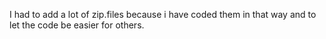 I had to add a lot of zip.files because i have coded them in that way and to let the code be easier for others.
